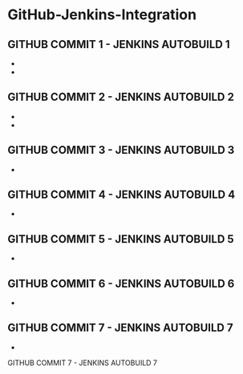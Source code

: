 # GitHub-Jenkins-Integration


GITHUB COMMIT 1 - JENKINS AUTOBUILD 1
-
-
-
GITHUB COMMIT 2 - JENKINS AUTOBUILD 2
-
-
-
GITHUB COMMIT 3 - JENKINS AUTOBUILD 3
-
-
GITHUB COMMIT 4 - JENKINS AUTOBUILD 4
-
-
GITHUB COMMIT 5 - JENKINS AUTOBUILD 5
-
-
GITHUB COMMIT 6 - JENKINS AUTOBUILD 6
-
-
GITHUB COMMIT 7 - JENKINS AUTOBUILD 7
-
-
GITHUB COMMIT 7 - JENKINS AUTOBUILD 7
